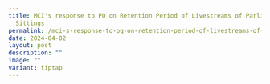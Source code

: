 ```yaml
---
title: MCI's response to PQ on Retention Period of Livestreams of Parliamentary
  Sittings
permalink: /mci-s-response-to-pq-on-retention-period-of-livestreams-of-parliamentary-sittings/
date: 2024-04-02
layout: post
description: ""
image: ""
variant: tiptap
---
```

